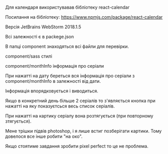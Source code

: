 Для календаря використувавав бібліотеку react-calendar

Посилання на бібліотеку: https://www.npmjs.com/package/react-calendar


Версія JetBrains WebStorm 2018.1.5

Всі залежності є в packege.json

В папці component знаходяться всі файли для перевірки.

component/sass стилі

component/monthInfo інформація про серіали



При нажатті на дату береться вся інформація про серіали з component/monthInfo в залежності від дати.

Інформація впорядковується і виводиться.

Якщо в конкретний день більше 2 серіалів то з'являється кнопка при нажатті на яку показуєтсься весь список серіалів.

При нажатті на картику серіалу вона розтягується (при повторному зтягується).



Мене трішки підвів photoshop, і я лише встиг позберігати картики. Тому довелося все інше робити "на око".

Якщо стоятиме завдання зробити pixel perfect то це не проблема.